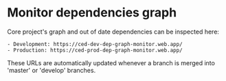 # Monitor dependencies graph

Core project's graph and out of date dependencies can be inspected here:

    - Development: https://ced-dev-dep-graph-monitor.web.app/
    - Production: https://ced-prod-dep-graph-monitor.web.app/

These URLs are automatically updated whenever a branch is merged into 'master' or 'develop' branches.
